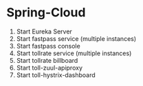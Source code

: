 # Spring-Cloud
1. Start Eureka Server
2. Start fastpass service (multiple instances)
3. Start fastpass console
4. Start tollrate service (multiple instances)
5. Start tollrate billboard
6. Start toll-zuul-apiproxy
7. Start toll-hystrix-dashboard
